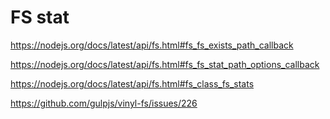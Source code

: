 # FS stat

https://nodejs.org/docs/latest/api/fs.html#fs_fs_exists_path_callback

https://nodejs.org/docs/latest/api/fs.html#fs_fs_stat_path_options_callback

https://nodejs.org/docs/latest/api/fs.html#fs_class_fs_stats

https://github.com/gulpjs/vinyl-fs/issues/226
